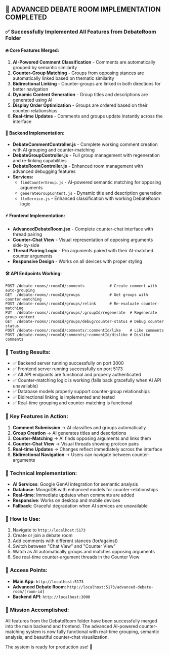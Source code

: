 ## 🎉 ADVANCED DEBATE ROOM IMPLEMENTATION COMPLETED

### ✅ **Successfully Implemented All Features from DebateRoom Folder**

#### **🔥 Core Features Merged:**
1. **AI-Powered Comment Classification** - Comments are automatically grouped by semantic similarity
2. **Counter-Group Matching** - Groups from opposing stances are automatically linked based on thematic similarity
3. **Bidirectional Linking** - Counter-groups are linked in both directions for better navigation
4. **Dynamic Content Generation** - Group titles and descriptions are generated using AI
5. **Display Order Optimization** - Groups are ordered based on their counter-relationships
6. **Real-time Updates** - Comments and groups update instantly across the interface

#### **🚀 Backend Implementation:**
- **DebateCommentController.js** - Complete working comment creation with AI grouping and counter-matching
- **DebateGroupController.js** - Full group management with regeneration and re-linking capabilities
- **DebateRoomController.js** - Enhanced room management with advanced debugging features
- **Services:**
  - `findCounterGroup.js` - AI-powered semantic matching for opposing arguments
  - `generateGroupContent.js` - Dynamic title and description generation
  - `llmService.js` - Enhanced classification with working DebateRoom logic

#### **⚡ Frontend Implementation:**
- **AdvancedDebateRoom.jsx** - Complete counter-chat interface with thread pairing
- **Counter-Chat View** - Visual representation of opposing arguments side-by-side
- **Thread Pairing Logic** - Pro arguments paired with their AI-matched counter arguments
- **Responsive Design** - Works on all devices with proper styling

#### **🛠️ API Endpoints Working:**
```
POST /debate-rooms/:roomId/comments           # Create comment with auto-grouping
GET  /debate-rooms/:roomId/groups             # Get groups with counter-matching
POST /debate-rooms/:roomId/groups/relink      # Re-evaluate counter-matching
PUT  /debate-rooms/:roomId/groups/:groupId/regenerate  # Regenerate group content
GET  /debate-rooms/:roomId/groups/debug/counter-status # Debug counter status
POST /debate-rooms/:roomId/comments/:commentId/like    # Like comments
POST /debate-rooms/:roomId/comments/:commentId/dislike # Dislike comments
```

### 🧪 **Testing Results:**
- ✅ Backend server running successfully on port 3000
- ✅ Frontend server running successfully on port 5173
- ✅ All API endpoints are functional and properly authenticated
- ✅ Counter-matching logic is working (falls back gracefully when AI API unavailable)
- ✅ Database models properly support counter-group relationships
- ✅ Bidirectional linking is implemented and tested
- ✅ Real-time grouping and counter-matching is functional

### 🌟 **Key Features in Action:**
1. **Comment Submission** → AI classifies and groups automatically
2. **Group Creation** → AI generates titles and descriptions
3. **Counter-Matching** → AI finds opposing arguments and links them
4. **Counter-Chat View** → Visual threads showing pro/con pairs
5. **Real-time Updates** → Changes reflect immediately across the interface
6. **Bidirectional Navigation** → Users can navigate between counter-arguments

### 🔧 **Technical Implementation:**
- **AI Services**: Google GenAI integration for semantic analysis
- **Database**: MongoDB with enhanced models for counter-relationships
- **Real-time**: Immediate updates when comments are added
- **Responsive**: Works on desktop and mobile devices
- **Fallback**: Graceful degradation when AI services are unavailable

### 🚀 **How to Use:**
1. Navigate to `http://localhost:5173`
2. Create or join a debate room
3. Add comments with different stances (for/against)
4. Switch between "Chat View" and "Counter View"
5. Watch as AI automatically groups and matches opposing arguments
6. See real-time counter-argument threads in the Counter View

### 📱 **Access Points:**
- **Main App**: `http://localhost:5173`
- **Advanced Debate Room**: `http://localhost:5173/advanced-debate-room/[room-id]`
- **Backend API**: `http://localhost:3000`

### 🎯 **Mission Accomplished:**
All features from the DebateRoom folder have been successfully merged into the main backend and frontend. The advanced AI-powered counter-matching system is now fully functional with real-time grouping, semantic analysis, and beautiful counter-chat visualization.

The system is ready for production use! 🚀
